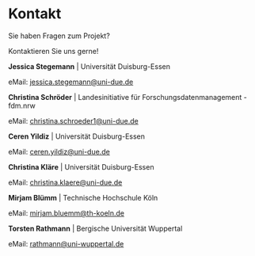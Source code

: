 # Kontakt

Sie haben Fragen zum Projekt? 

Kontaktieren Sie uns gerne!

**Jessica Stegemann** | Universität Duisburg-Essen

eMail: jessica.stegemann@uni-due.de

**Christina Schröder** | Landesinitiative für Forschungsdatenmanagement - fdm.nrw

eMail: christina.schroeder1@uni-due.de 

**Ceren Yildiz** | Universität Duisburg-Essen

eMail: ceren.yildiz@uni-due.de

**Christina Kläre** | Universität Duisburg-Essen

eMail: christina.klaere@uni-due.de

**Mirjam Blümm** | Technische Hochschule Köln

eMail: mirjam.bluemm@th-koeln.de

**Torsten Rathmann** | Bergische Universität Wuppertal

eMail: rathmann@uni-wuppertal.de


